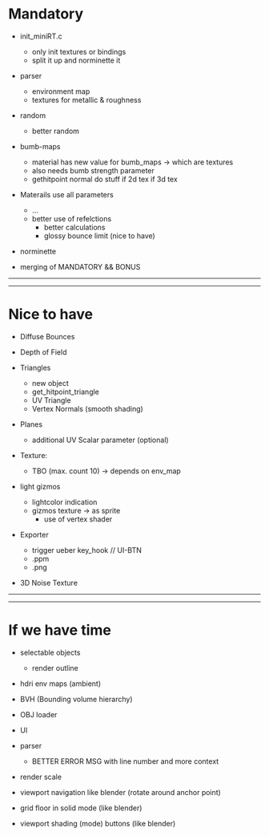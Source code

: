 # Mandatory

- init_miniRT.c
	- only init textures or bindings
	- split it up and norminette it

- parser
	- environment map
	- textures for metallic & roughness

- random
	- better random

- bumb-maps
	- material has new value for bumb_maps -> which are textures
	- also needs bumb strength parameter
	- gethitpoint normal do stuff
		if 2d tex
		if 3d tex

- Materails use all parameters
	- …	
	- better use of refelctions
		- better calculations
		- glossy bounce limit (nice to have)

- norminette

- merging of MANDATORY && BONUS

---
---
# Nice to have

- Diffuse Bounces

- Depth of Field

- Triangles
	- new object
	- get_hitpoint_triangle
	- UV Triangle
	- Vertex Normals (smooth shading)

- Planes
	- additional UV Scalar parameter (optional)

- Texture:
	- TBO (max. count 10) -> depends on env_map

- light gizmos
	- lightcolor indication
	- gizmos texture -> as sprite
		- use of vertex shader

- Exporter
	- trigger ueber key_hook // UI-BTN
	- .ppm
	- .png

- 3D Noise Texture

---
---
# If we have time

- selectable objects
	- render outline

- hdri env maps (ambient)

- BVH (Bounding volume hierarchy)

- OBJ loader

- UI

- parser
	- BETTER ERROR MSG with line number and more context

- render scale

- viewport navigation like blender (rotate around anchor point)

- grid floor in solid mode (like blender)
- viewport shading (mode) buttons (like blender)
